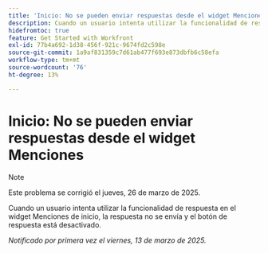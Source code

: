```yaml
---
title: 'Inicio: No se pueden enviar respuestas desde el widget Menciones'
description: Cuando un usuario intenta utilizar la funcionalidad de respuesta en el widget Menciones de inicio, la respuesta no se envía y el botón de respuesta está desactivado.
hidefromtoc: true
feature: Get Started with Workfront
exl-id: 77b4a692-1d38-456f-921c-9674fd2c598e
source-git-commit: 1a9af831359c7d61ab477f693e873dbfb6c58efa
workflow-type: tm+mt
source-wordcount: '76'
ht-degree: 13%

---
```


# Inicio: No se pueden enviar respuestas desde el widget Menciones

>[!NOTE]
>
>Este problema se corrigió el jueves, 26 de marzo de 2025.

Cuando un usuario intenta utilizar la funcionalidad de respuesta en el widget Menciones de inicio, la respuesta no se envía y el botón de respuesta está desactivado.

_Notificado por primera vez el viernes, 13 de marzo de 2025._
